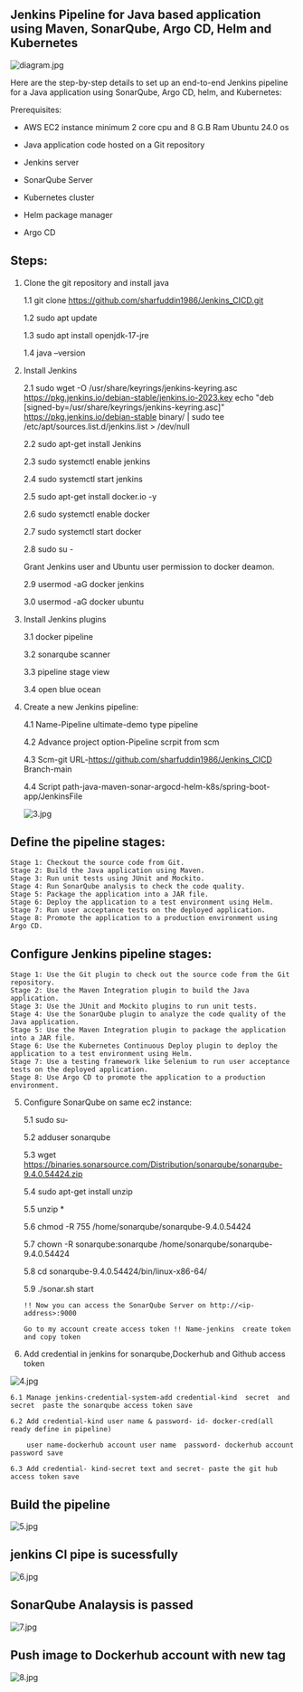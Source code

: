## Jenkins Pipeline for Java based application using Maven, SonarQube, Argo CD, Helm and Kubernetes

![diagram.jpg](https://github.com/user-attachments/assets/10c96b59-bea4-48d7-ba30-b7a1b89fb284)


Here are the step-by-step details to set up an end-to-end Jenkins pipeline for a Java application using SonarQube, Argo CD, helm, and Kubernetes:

Prerequisites:

- AWS EC2 instance minimum 2 core cpu and 8 G.B Ram Ubuntu 24.0 os

- Java application code hosted on a Git repository

- Jenkins server

- SonarQube Server

- Kubernetes cluster

- Helm package manager

- Argo CD
  
## Steps:


1. Clone the git repository and install java
 
   1.1 git clone https://github.com/sharfuddin1986/Jenkins_CICD.git
   
   1.2 sudo apt update
   
   1.3 sudo apt install openjdk-17-jre
   
   1.4 java –version

2. Install Jenkins
   
   2.1 sudo wget -O /usr/share/keyrings/jenkins-keyring.asc \
  https://pkg.jenkins.io/debian-stable/jenkins.io-2023.key
echo "deb [signed-by=/usr/share/keyrings/jenkins-keyring.asc]" \
  https://pkg.jenkins.io/debian-stable binary/ | sudo tee \
  /etc/apt/sources.list.d/jenkins.list > /dev/null
 
   2.2 sudo apt-get install Jenkins
     
   2.3 sudo systemctl enable jenkins
  
   2.4 sudo systemctl start jenkins

   2.5 sudo apt-get install docker.io  -y

   2.6 sudo systemctl enable docker

   2.7 sudo systemctl start docker

   2.8 sudo su -

   Grant Jenkins user and Ubuntu user permission to docker deamon.

   2.9 usermod -aG docker jenkins

   3.0 usermod -aG docker ubuntu
   
 
4. Install Jenkins plugins

   3.1 docker pipeline

   3.2 sonarqube scanner

   3.3 pipeline stage view

   3.4 open blue ocean




5. Create a new Jenkins pipeline:

   4.1 Name-Pipeline ultimate-demo  type pipeline
   
   4.2 Advance project option-Pipeline scrpit from scm

   4.3 Scm-git  URL-https://github.com/sharfuddin1986/Jenkins_CICD  Branch-main 

   4.4 Script path-java-maven-sonar-argocd-helm-k8s/spring-boot-app/JenkinsFile

   ![3.jpg](https://github.com/user-attachments/assets/41410cc6-cd83-45ba-b0d2-6ebaa5ba753f)


 ##  Define the pipeline stages:
    Stage 1: Checkout the source code from Git.
    Stage 2: Build the Java application using Maven.
    Stage 3: Run unit tests using JUnit and Mockito.
    Stage 4: Run SonarQube analysis to check the code quality.
    Stage 5: Package the application into a JAR file.
    Stage 6: Deploy the application to a test environment using Helm.
    Stage 7: Run user acceptance tests on the deployed application.
    Stage 8: Promote the application to a production environment using Argo CD.

## Configure Jenkins pipeline stages:
    Stage 1: Use the Git plugin to check out the source code from the Git repository.
    Stage 2: Use the Maven Integration plugin to build the Java application.
    Stage 3: Use the JUnit and Mockito plugins to run unit tests.
    Stage 4: Use the SonarQube plugin to analyze the code quality of the Java application.
    Stage 5: Use the Maven Integration plugin to package the application into a JAR file.
    Stage 6: Use the Kubernetes Continuous Deploy plugin to deploy the application to a test environment using Helm.
    Stage 7: Use a testing framework like Selenium to run user acceptance tests on the deployed application.
    Stage 8: Use Argo CD to promote the application to a production environment.
     


5. Configure SonarQube on same ec2 instance:

   5.1 sudo su-

   5.2 adduser sonarqube

   5.3 wget https://binaries.sonarsource.com/Distribution/sonarqube/sonarqube-9.4.0.54424.zip

   5.4 sudo apt-get install unzip
   
   5.5 unzip *

   5.6 chmod -R 755 /home/sonarqube/sonarqube-9.4.0.54424

   5.7 chown -R sonarqube:sonarqube /home/sonarqube/sonarqube-9.4.0.54424

   5.8 cd sonarqube-9.4.0.54424/bin/linux-x86-64/

   5.9 ./sonar.sh start

       !! Now you can access the SonarQube Server on http://<ip-address>:9000

       Go to my account create access token !! Name-jenkins  create token and copy token


6.  Add credential in jenkins for sonarqube,Dockerhub and Github access token


   ![4.jpg](https://github.com/user-attachments/assets/ec567f74-d976-41a8-91e6-b7201e397bd8)


    6.1 Manage jenkins-credential-system-add credential-kind  secret  and secret  paste the sonarqube access token save

    6.2 Add credential-kind user name & password- id- docker-cred(all ready define in pipeline) 

        user name-dockerhub account user name  password- dockerhub account password save

    6.3 Add credential- kind-secret text and secret- paste the git hub access token save 

## Build the pipeline

 ![5.jpg](https://github.com/user-attachments/assets/a3bde059-7f5a-4778-b541-4eb6b0fd427a)

## jenkins CI pipe is sucessfully 

![6.jpg](https://github.com/user-attachments/assets/86867ed5-1a1b-47ba-9cbb-9a1d13eaf219)

## SonarQube Analaysis is passed 

![7.jpg](https://github.com/user-attachments/assets/70eae4ae-e89a-4113-9320-52b2db8f2f4d)


## Push image to Dockerhub account with new tag 


![8.jpg](https://github.com/user-attachments/assets/741c7f50-24a7-41f8-823d-3521856eaa9d)






